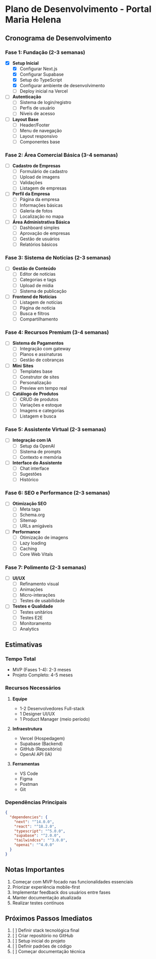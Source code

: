 # Plano de Desenvolvimento - Portal Maria Helena

## Cronograma de Desenvolvimento

### Fase 1: Fundação (2-3 semanas)
- [x] **Setup Inicial**
  - [x] Configurar Next.js
  - [x] Configurar Supabase
  - [x] Setup do TypeScript
  - [x] Configurar ambiente de desenvolvimento
  - [ ] Deploy inicial na Vercel

- [  ] **Autenticação**
  - [  ] Sistema de login/registro
  - [  ] Perfis de usuário
  - [  ] Níveis de acesso

- [  ] **Layout Base**
  - [  ] Header/Footer
  - [  ] Menu de navegação
  - [  ] Layout responsivo
  - [  ] Componentes base

### Fase 2: Área Comercial Básica (3-4 semanas)
- [  ] **Cadastro de Empresas**
  - [  ] Formulário de cadastro
  - [  ] Upload de imagens
  - [  ] Validações
  - [  ] Listagem de empresas

- [  ] **Perfil da Empresa**
  - [  ] Página da empresa
  - [  ] Informações básicas
  - [  ] Galeria de fotos
  - [  ] Localização no mapa

- [  ] **Área Administrativa Básica**
  - [  ] Dashboard simples
  - [  ] Aprovação de empresas
  - [  ] Gestão de usuários
  - [  ] Relatórios básicos

### Fase 3: Sistema de Notícias (2-3 semanas)
- [  ] **Gestão de Conteúdo**
  - [  ] Editor de notícias
  - [  ] Categorias e tags
  - [  ] Upload de mídia
  - [  ] Sistema de publicação

- [  ] **Frontend de Notícias**
  - [  ] Listagem de notícias
  - [  ] Página de notícia
  - [  ] Busca e filtros
  - [  ] Compartilhamento

### Fase 4: Recursos Premium (3-4 semanas)
- [  ] **Sistema de Pagamentos**
  - [  ] Integração com gateway
  - [  ] Planos e assinaturas
  - [  ] Gestão de cobranças

- [  ] **Mini Sites**
  - [  ] Templates base
  - [  ] Construtor de sites
  - [  ] Personalização
  - [  ] Preview em tempo real

- [  ] **Catálogo de Produtos**
  - [  ] CRUD de produtos
  - [  ] Variações e estoque
  - [  ] Imagens e categorias
  - [  ] Listagem e busca

### Fase 5: Assistente Virtual (2-3 semanas)
- [  ] **Integração com IA**
  - [  ] Setup da OpenAI
  - [  ] Sistema de prompts
  - [  ] Contexto e memória

- [  ] **Interface do Assistente**
  - [  ] Chat interface
  - [  ] Sugestões
  - [  ] Histórico

### Fase 6: SEO e Performance (2-3 semanas)
- [  ] **Otimização SEO**
  - [  ] Meta tags
  - [  ] Schema.org
  - [  ] Sitemap
  - [  ] URLs amigáveis

- [  ] **Performance**
  - [  ] Otimização de imagens
  - [  ] Lazy loading
  - [  ] Caching
  - [  ] Core Web Vitals

### Fase 7: Polimento (2-3 semanas)
- [  ] **UI/UX**
  - [  ] Refinamento visual
  - [  ] Animações
  - [  ] Micro-interações
  - [  ] Testes de usabilidade

- [  ] **Testes e Qualidade**
  - [  ] Testes unitários
  - [  ] Testes E2E
  - [  ] Monitoramento
  - [  ] Analytics

## Estimativas

### Tempo Total
- MVP (Fases 1-4): 2-3 meses
- Projeto Completo: 4-5 meses

### Recursos Necessários
1. **Equipe**
   - 1-2 Desenvolvedores Full-stack
   - 1 Designer UI/UX
   - 1 Product Manager (meio período)

2. **Infraestrutura**
   - Vercel (Hospedagem)
   - Supabase (Backend)
   - GitHub (Repositório)
   - OpenAI API (IA)

3. **Ferramentas**
   - VS Code
   - Figma
   - Postman
   - Git

### Dependências Principais
```json
{
  "dependencies": {
    "next": "^14.0.0",
    "react": "^18.2.0",
    "typescript": "^5.0.0",
    "supabase": "^2.0.0",
    "tailwindcss": "^3.0.0",
    "openai": "^4.0.0"
  }
}
```

## Notas Importantes
1. Começar com MVP focado nas funcionalidades essenciais
2. Priorizar experiência mobile-first
3. Implementar feedback dos usuários entre fases
4. Manter documentação atualizada
5. Realizar testes contínuos

## Próximos Passos Imediatos
1. [ ] Definir stack tecnológica final
2. [ ] Criar repositório no GitHub
3. [ ] Setup inicial do projeto
4. [ ] Definir padrões de código
5. [ ] Começar documentação técnica
